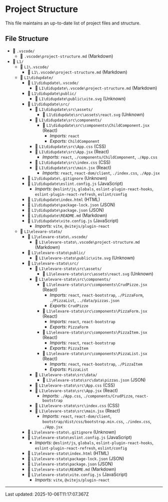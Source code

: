 # Project Structure

This file maintains an up-to-date list of project files and structure.

## File Structure

- 📁 `.vscode/`
  - 📄 `.vscode\project-structure.md` (Markdown)
- 📁 `L1/`
  - 📁 `L1\.vscode/`
    - 📄 `L1\.vscode\project-structure.md` (Markdown)
  - 📁 `L1\didupdate/`
    - 📁 `L1\didupdate\.vscode/`
      - 📄 `L1\didupdate\.vscode\project-structure.md` (Markdown)
    - 📁 `L1\didupdate\public/`
      - 📄 `L1\didupdate\public\vite.svg` (Unknown)
    - 📁 `L1\didupdate\src/`
      - 📁 `L1\didupdate\src\assets/`
        - 📄 `L1\didupdate\src\assets\react.svg` (Unknown)
      - 📁 `L1\didupdate\src\components/`
        - 📄 `L1\didupdate\src\components\ChildComponent.jsx` (React)
          - *Imports:* `react`
          - *Exports:* `ChildComponent`
      - 📄 `L1\didupdate\src\App.css` (CSS)
      - 📄 `L1\didupdate\src\App.jsx` (React)
        - *Imports:* `react`, `./components/ChildComponent`, `./App.css`
      - 📄 `L1\didupdate\src\index.css` (CSS)
      - 📄 `L1\didupdate\src\main.jsx` (React)
        - *Imports:* `react`, `react-dom/client`, `./index.css`, `./App.jsx`
    - 📄 `L1\didupdate\.gitignore` (Unknown)
    - 📄 `L1\didupdate\eslint.config.js` (JavaScript)
      - *Imports:* `@eslint/js`, `globals`, `eslint-plugin-react-hooks`, `eslint-plugin-react-refresh`, `eslint/config`
    - 📄 `L1\didupdate\index.html` (HTML)
    - 📄 `L1\didupdate\package-lock.json` (JSON)
    - 📄 `L1\didupdate\package.json` (JSON)
    - 📄 `L1\didupdate\README.md` (Markdown)
    - 📄 `L1\didupdate\vite.config.js` (JavaScript)
      - *Imports:* `vite`, `@vitejs/plugin-react`
  - 📁 `L1\elevare-stato/`
    - 📁 `L1\elevare-stato\.vscode/`
      - 📄 `L1\elevare-stato\.vscode\project-structure.md` (Markdown)
    - 📁 `L1\elevare-stato\public/`
      - 📄 `L1\elevare-stato\public\vite.svg` (Unknown)
    - 📁 `L1\elevare-stato\src/`
      - 📁 `L1\elevare-stato\src\assets/`
        - 📄 `L1\elevare-stato\src\assets\react.svg` (Unknown)
      - 📁 `L1\elevare-stato\src\components/`
        - 📄 `L1\elevare-stato\src\components\CrudPizze.jsx` (React)
          - *Imports:* `react`, `react-bootstrap`, `./PizzaForm`, `./PizzaList`, `../data/pizzas.json`
          - *Exports:* `CrudPizze`
        - 📄 `L1\elevare-stato\src\components\PizzaForm.jsx` (React)
          - *Imports:* `react`, `react-bootstrap`
          - *Exports:* `PizzaForm`
        - 📄 `L1\elevare-stato\src\components\PizzaItem.jsx` (React)
          - *Imports:* `react`, `react-bootstrap`
          - *Exports:* `PizzaItem`
        - 📄 `L1\elevare-stato\src\components\PizzaList.jsx` (React)
          - *Imports:* `react`, `react-bootstrap`, `./PizzaItem`
          - *Exports:* `PizzaList`
      - 📁 `L1\elevare-stato\src\data/`
        - 📄 `L1\elevare-stato\src\data\pizzas.json` (JSON)
      - 📄 `L1\elevare-stato\src\App.css` (CSS)
      - 📄 `L1\elevare-stato\src\App.jsx` (React)
        - *Imports:* `./App.css`, `./components/CrudPizze`, `react-bootstrap`
      - 📄 `L1\elevare-stato\src\index.css` (CSS)
      - 📄 `L1\elevare-stato\src\main.jsx` (React)
        - *Imports:* `react`, `react-dom/client`, `bootstrap/dist/css/bootstrap.min.css`, `./index.css`, `./App.jsx`
    - 📄 `L1\elevare-stato\.gitignore` (Unknown)
    - 📄 `L1\elevare-stato\eslint.config.js` (JavaScript)
      - *Imports:* `@eslint/js`, `globals`, `eslint-plugin-react-hooks`, `eslint-plugin-react-refresh`, `eslint/config`
    - 📄 `L1\elevare-stato\index.html` (HTML)
    - 📄 `L1\elevare-stato\package-lock.json` (JSON)
    - 📄 `L1\elevare-stato\package.json` (JSON)
    - 📄 `L1\elevare-stato\README.md` (Markdown)
    - 📄 `L1\elevare-stato\vite.config.js` (JavaScript)
      - *Imports:* `vite`, `@vitejs/plugin-react`

---
Last updated: 2025-10-06T11:17:07.367Z
